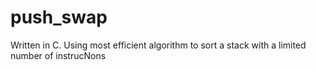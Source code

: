 # push_swap
Written in C. Using most efficient algorithm to sort a stack with a  limited number of instrucNons
